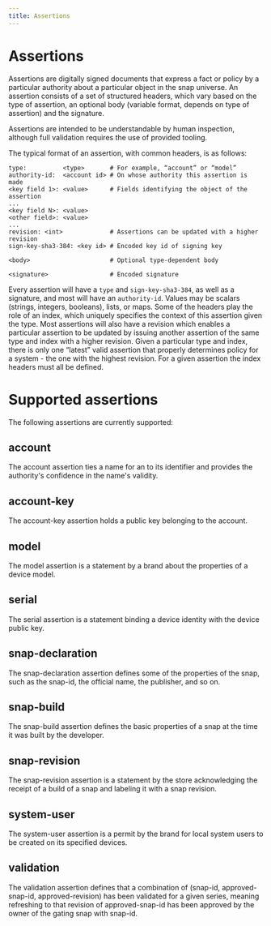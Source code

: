 ```yaml
---
title: Assertions
---
```


# Assertions

Assertions are digitally signed documents that express a fact or policy by a particular authority about a particular object in the snap universe. An assertion consists of a set of structured headers, which vary based on the type of assertion, an optional body (variable format, depends on type of assertion) and the signature.

Assertions are intended to be understandable by human inspection, although full validation requires the use of provided tooling.

The typical format of an assertion, with common headers, is as follows:

```
type:          <type>       # For example, “account” or “model”
authority-id:  <account id> # On whose authority this assertion is made
<key field 1>: <value>      # Fields identifying the object of the assertion
...
<key field N>: <value>
<other field>: <value>
...
revision: <int>             # Assertions can be updated with a higher revision
sign-key-sha3-384: <key id> # Encoded key id of signing key

<body>                      # Optional type-dependent body

<signature>                 # Encoded signature
```

Every assertion will have a `type` and `sign-key-sha3-384`, as well as a signature, and most will have an `authority-id`. Values may be scalars (strings, integers, booleans), lists, or maps. Some of the headers play the role of an index, which uniquely specifies the context of this assertion given the type. Most assertions will also have a revision which enables a particular assertion to be updated by issuing another assertion of the same type and index with a higher revision. Given a particular type and index, there is only one “latest” valid assertion that properly determines policy for a system - the one with the highest revision. For a given assertion the index headers must all be defined.

# Supported assertions

The following assertions are currently supported:

## account

The account assertion ties a name for an to its identifier and provides the authority's confidence in the name's validity.

## account-key

The account-key assertion holds a public key belonging to the account.

## model

The model assertion is a statement by a brand about the properties of a device model.

## serial

The serial assertion is a statement binding a device identity with the device public key.

## snap-declaration

The snap-declaration assertion defines some of the properties of the snap, such as the snap-id, the official name, the publisher, and so on.

## snap-build

The snap-build assertion defines the basic properties of a snap at the time it was built by the developer.

## snap-revision

The snap-revision assertion is a statement by the store acknowledging the receipt of a build of a snap and labeling it with a snap revision.

## system-user

The system-user assertion is a permit by the brand for local system users to be created on its specified devices.

## validation

The validation assertion defines that a combination of (snap-id, approved-snap-id, approved-revision) has been validated for a given series, meaning refreshing to that revision of approved-snap-id has been approved by the owner of the gating snap with snap-id.
